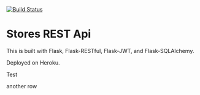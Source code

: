 [![Build Status](https://travis-ci.org/Rastishka29/python-testing.svg?branch=master)](https://travis-ci.org/Rastishka29/python-testing)


# Stores REST Api

This is built with Flask, Flask-RESTful, Flask-JWT, and Flask-SQLAlchemy.

Deployed on Heroku.

Test

another row
